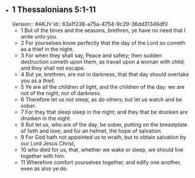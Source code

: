 - ## 1 Thessalonians 5:1-11
  Version:: #AKJV
  id:: 63a1f238-a75a-4754-9c29-36dd31346df0
	- 1 But of the times and the seasons, brethren, ye have no need that I write unto you.
	- 2 For yourselves know perfectly that the day of the Lord so cometh as a thief in the night.
	- 3 For when they shall say, Peace and safety; then sudden destruction cometh upon them, as travail upon a woman with child; and they shall not escape.
	- 4 But ye, brethren, are not in darkness, that that day should overtake you as a thief.
	- 5 Ye are all the children of light, and the children of the day: we are not of the night, nor of darkness.
	- 6 Therefore let us not sleep, as *do* others; but let us watch and be sober.
	- 7 For they that sleep sleep in the night; and they that be drunken are drunken in the night.
	- 8 But let us, who are of the day, be sober, putting on the breastplate of faith and love; and for an helmet, the hope of salvation.
	- 9 For God hath not appointed us to wrath, but to obtain salvation by our Lord Jesus Christ,
	- 10 who died for us, that, whether we wake or sleep, we should live together with him.
	- 11 Wherefore comfort yourselves together, and edify one another, even as also ye do.